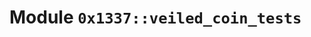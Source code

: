 
<a name="0x1337_veiled_coin_tests"></a>

# Module `0x1337::veiled_coin_tests`





<pre><code></code></pre>
